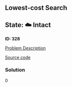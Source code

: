 ## Lowest-cost Search

## State: :cloud: **Intact**

**ID: 328**

[Problem Description](https://projecteuler.net/problem=328)

[Source code](main.cpp)

### Solution
0